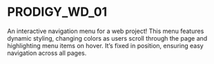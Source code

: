 # PRODIGY_WD_01
 An interactive navigation menu for a web project! This menu features dynamic styling, changing colors as users scroll through the page and highlighting menu items on hover. It’s fixed in position, ensuring easy navigation across all pages. 
